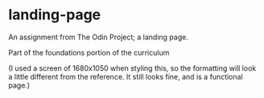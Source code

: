 # landing-page
An assignment from The Odin Project; a landing page.

Part of the foundations portion of the curriculum

(I used a screen of 1680x1050 when styling this, so the formatting will look a little different from the reference. It still looks fine, and is a functional page.)

